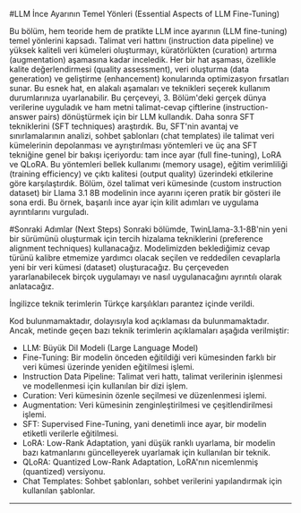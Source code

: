 #LLM İnce Ayarının Temel Yönleri (Essential Aspects of LLM Fine-Tuning)

Bu bölüm, hem teoride hem de pratikte LLM ince ayarının (LLM fine-tuning) temel yönlerini kapsadı. Talimat veri hattını (instruction data pipeline) ve yüksek kaliteli veri kümeleri oluşturmayı, küratörlükten (curation) artırma (augmentation) aşamasına kadar inceledik. Her bir hat aşaması, özellikle kalite değerlendirmesi (quality assessment), veri oluşturma (data generation) ve geliştirme (enhancement) konularında optimizasyon fırsatları sunar. Bu esnek hat, en alakalı aşamaları ve teknikleri seçerek kullanım durumlarınıza uyarlanabilir. Bu çerçeveyi, 3. Bölüm'deki gerçek dünya verilerine uyguladık ve ham metni talimat-cevap çiftlerine (instruction-answer pairs) dönüştürmek için bir LLM kullandık. Daha sonra SFT tekniklerini (SFT techniques) araştırdık. Bu, SFT'nin avantaj ve sınırlamalarının analizi, sohbet şablonları (chat templates) ile talimat veri kümelerinin depolanması ve ayrıştırılması yöntemleri ve üç ana SFT tekniğine genel bir bakışı içeriyordu: tam ince ayar (full fine-tuning), LoRA ve QLoRA. Bu yöntemleri bellek kullanımı (memory usage), eğitim verimliliği (training efficiency) ve çıktı kalitesi (output quality) üzerindeki etkilerine göre karşılaştırdık. Bölüm, özel talimat veri kümesinde (custom instruction dataset) bir Llama 3.1 8B modelinin ince ayarını içeren pratik bir gösteri ile sona erdi. Bu örnek, başarılı ince ayar için kilit adımları ve uygulama ayrıntılarını vurguladı.

#Sonraki Adımlar (Next Steps)
Sonraki bölümde, TwinLlama-3.1-8B'nin yeni bir sürümünü oluşturmak için tercih hizalama tekniklerini (preference alignment techniques) kullanacağız. Modelimizden beklediğimiz cevap türünü kalibre etmemize yardımcı olacak seçilen ve reddedilen cevaplarla yeni bir veri kümesi (dataset) oluşturacağız. Bu çerçeveden yararlanabilecek birçok uygulamayı ve nasıl uygulanacağını ayrıntılı olarak anlatacağız.

İngilizce teknik terimlerin Türkçe karşılıkları parantez içinde verildi.

Kod bulunmamaktadır, dolayısıyla kod açıklaması da bulunmamaktadır. Ancak, metinde geçen bazı teknik terimlerin açıklamaları aşağıda verilmiştir:

- LLM: Büyük Dil Modeli (Large Language Model)
- Fine-Tuning: Bir modelin önceden eğitildiği veri kümesinden farklı bir veri kümesi üzerinde yeniden eğitilmesi işlemi.
- Instruction Data Pipeline: Talimat veri hattı, talimat verilerinin işlenmesi ve modellenmesi için kullanılan bir dizi işlem.
- Curation: Veri kümesinin özenle seçilmesi ve düzenlenmesi işlemi.
- Augmentation: Veri kümesinin zenginleştirilmesi ve çeşitlendirilmesi işlemi.
- SFT: Supervised Fine-Tuning, yani denetimli ince ayar, bir modelin etiketli verilerle eğitilmesi.
- LoRA: Low-Rank Adaptation, yani düşük ranklı uyarlama, bir modelin bazı katmanlarını güncelleyerek uyarlamak için kullanılan bir teknik.
- QLoRA: Quantized Low-Rank Adaptation, LoRA'nın nicemlenmiş (quantized) versiyonu.
- Chat Templates: Sohbet şablonları, sohbet verilerini yapılandırmak için kullanılan şablonlar.

---

